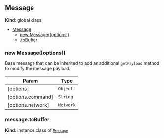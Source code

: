 <a name="Message"></a>

## Message
**Kind**: global class  

* [Message](#Message)
    * [new Message([options])](#new_Message_new)
    * [.toBuffer](#Message+toBuffer)

<a name="new_Message_new"></a>

### new Message([options])
Base message that can be inherited to add an additional
`getPayload` method to modify the message payload.


| Param | Type |
| --- | --- |
| [options] | <code>Object</code> | 
| [options.command] | <code>String</code> | 
| [options.network] | <code>Network</code> | 

<a name="Message+toBuffer"></a>

### message.toBuffer
**Kind**: instance class of <code>[Message](#Message)</code>  

